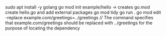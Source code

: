 sudo apt install -y golang
go mod init example/hello -> creates go.mod
create hello.go and add external packages
go mod tidy
go run .
go mod edit -replace example.com/greetings=../greetings // The command specifies that example.com/greetings should be replaced with ../greetings for the purpose of locating the dependency
